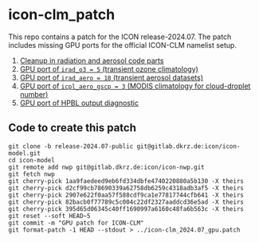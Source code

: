 # icon-clm_patch

This repo contains a patch for the ICON release-2024.07. The patch includes missing GPU ports for the official ICON-CLM namelist setup.

1. [Cleanup in radiation and aerosol code parts](https://gitlab.dkrz.de/icon/icon-nwp/-/commit/1aa9faedeed9eb6fd334dbfe4740220880a5b130)
2. [GPU port of `irad_o3 = 5` (transient ozone climatology)](https://gitlab.dkrz.de/icon/icon-nwp/-/commit/d2cf99cb78690339a62758db6259c4318adb3af5)
3. [GPU port of `irad_aero = 18` (transient aerosol datasets)](https://gitlab.dkrz.de/icon/icon-nwp/-/commit/2907e622f0aa57f588cdf9ca1e77817744cfb641)
4. [GPU port of `icpl_aero_gscp = 3` (MODIS climatology for cloud-droplet number)](https://gitlab.dkrz.de/icon/icon-nwp/-/commit/82bacb0f77789c5c004c22df2327aaddcd36e5ad)
5. [GPU port of HPBL output diagnostic](https://gitlab.dkrz.de/icon/icon-nwp/-/commit/395d65d06345c40ff1690997a6160c48fa6b563c)

## Code to create this patch

```
git clone -b release-2024.07-public git@gitlab.dkrz.de:icon/icon-model.git
cd icon-model
git remote add nwp git@gitlab.dkrz.de:icon/icon-nwp.git
git fetch nwp
git cherry-pick 1aa9faedeed9eb6fd334dbfe4740220880a5b130 -X theirs
git cherry-pick d2cf99cb78690339a62758db6259c4318adb3af5 -X theirs
git cherry-pick 2907e622f0aa57f588cdf9ca1e77817744cfb641 -X theirs
git cherry-pick 82bacb0f77789c5c004c22df2327aaddcd36e5ad -X theirs
git cherry-pick 395d65d06345c40ff1690997a6160c48fa6b563c -X theirs
git reset --soft HEAD~5
git commit -m "GPU patch for ICON-CLM"
git format-patch -1 HEAD --stdout > ../icon-clm_2024.07_gpu.patch
```
